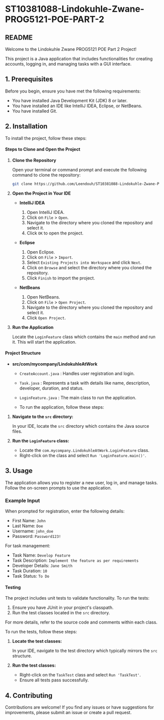 # ST10381088-Lindokuhle-Zwane-PROG5121-POE-PART-2

## README

Welcome to the Lindokuhle Zwane PROG5121 POE Part 2 Project!

This project is a Java application that includes functionalities for creating accounts, logging in, and managing tasks with a GUI interface.

## 1. Prerequisites

Before you begin, ensure you have met the following requirements:
- You have installed Java Development Kit (JDK) 8 or later.
- You have installed an IDE like IntelliJ IDEA, Eclipse, or NetBeans.
- You have installed Git.

## 2. Installation

To install the project, follow these steps:

#### Steps to Clone and Open the Project

1. **Clone the Repository**

   Open your terminal or command prompt and execute the following command to clone the repository:

   ```bash
   git clone https://github.com/Leendouh/ST10381088-Lindokuhle-Zwane-PROG5121-POE-PART-2.git
   ```

2. **Open the Project in Your IDE**

   - **IntelliJ IDEA**
     1. Open IntelliJ IDEA.
     2. Click on `File` > `Open`.
     3. Navigate to the directory where you cloned the repository and select it.
     4. Click `OK` to open the project.

   - **Eclipse**
     1. Open Eclipse.
     2. Click on `File` > `Import`.
     3. Select `Existing Projects into Workspace` and click `Next`.
     4. Click on `Browse` and select the directory where you cloned the repository.
     5. Click `Finish` to import the project.

   - **NetBeans**
     1. Open NetBeans.
     2. Click on `File` > `Open Project`.
     3. Navigate to the directory where you cloned the repository and select it.
     4. Click `Open Project`.

3. **Run the Application**

   Locate the `LoginFeature` class which contains the `main` method and run it. This will start the application.

#### Project Structure

- **src/com/mycompany/LindokuhleAtWork**
  - `CreateAccount.java` : Handles user registration and login.
  - `Task.java` : Represents a task with details like name, description, developer, duration, and status.
  - `LoginFeature.java` : The main class to run the application.
 
  - To run the application, follow these steps:

1. **Navigate to the `src` directory:**

    In your IDE, locate the `src` directory which contains the Java source files.

2. **Run the `LoginFeature` class:**

    - Locate the `com.mycompany.LindokuhleAtWork.LoginFeature` class.
    - Right-click on the class and select `Run 'LoginFeature.main()'`.

## 3. Usage

The application allows you to register a new user, log in, and manage tasks. Follow the on-screen prompts to use the application.

### Example Input

When prompted for registration, enter the following details:
- First Name: `John`
- Last Name: `Doe`
- Username: `john_doe`
- Password: `Password123!`

For task management:
- Task Name: `Develop Feature`
- Task Description: `Implement the feature as per requirements`
- Developer Details: `Jane Smith`
- Task Duration: `10`
- Task Status: `To Do`

#### Testing

The project includes unit tests to validate functionality. To run the tests:

1. Ensure you have JUnit in your project's classpath.
2. Run the test classes located in the `src` directory.

For more details, refer to the source code and comments within each class.

To run the tests, follow these steps:

1. **Locate the test classes:**

    In your IDE, navigate to the test directory which typically mirrors the `src` structure.

2. **Run the test classes:**

    - Right-click on the `TaskTest` class and select `Run 'TaskTest'`.
    - Ensure all tests pass successfully.

## 4. Contributing

Contributions are welcome! If you find any issues or have suggestions for improvements, please submit an issue or create a pull request.
